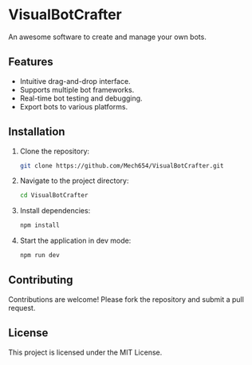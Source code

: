 # VisualBotCrafter

An awesome software to create and manage your own bots.

## Features

- Intuitive drag-and-drop interface.
- Supports multiple bot frameworks.
- Real-time bot testing and debugging.
- Export bots to various platforms.

## Installation

1. Clone the repository:
   ```bash
   git clone https://github.com/Mech654/VisualBotCrafter.git
   ```
2. Navigate to the project directory:
   ```bash
   cd VisualBotCrafter
   ```
3. Install dependencies:
   ```bash
   npm install
   ```
4. Start the application in dev mode:
   ```bash
   npm run dev
   ```

## Contributing

Contributions are welcome! Please fork the repository and submit a pull request.

## License

This project is licensed under the MIT License.
